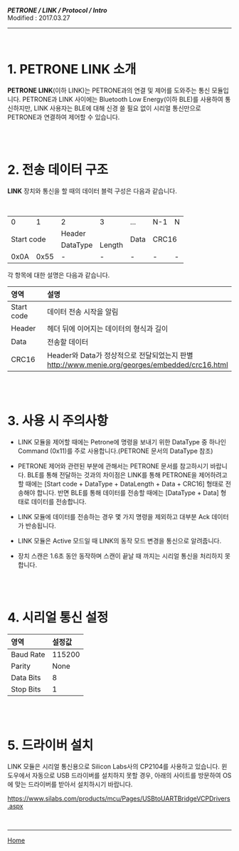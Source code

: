 ***PETRONE / LINK / Protocol / Intro***<br>
Modified : 2017.03.27

---

<br>

# 1. PETRONE LINK 소개

**PETRONE LINK**(이하 LINK)는 PETRONE과의 연결 및 제어를 도와주는 통신 모듈입니다. PETRONE과 LINK 사이에는 Bluetooth Low Energy(이하 BLE)를 사용하여 통신하지만, LINK 사용자는 BLE에 대해 신경 쓸 필요 없이 시리얼 통신만으로 PETRONE과 연결하여 제어할 수 있습니다.


<br>
<br>


# 2. 전송 데이터 구조

**LINK** 장치와 통신을 할 때의 데이터 블럭 구성은 다음과 같습니다.

<table>
    <tr>
        <td>0</td>
        <td>1</td>
        <td>2</td>
        <td>3</td>
        <td>...</td>
        <td>N-1</td>
        <td>N</td>
    </tr>
    <tr>
        <td rowspan="2" colspan="2">Start code</td>
        <td colspan="2">Header</td>
        <td rowspan="2">Data</td>
        <td rowspan="2" colspan="2">CRC16</td>
    </tr>
    <tr>
        <td>DataType</td>
        <td>Length</td>
    </tr>
    <tr>
        <td>0x0A</td>
        <td>0x55</td>
        <td>-</td>
        <td>-</td>
        <td>-</td>
        <td>-</td>
        <td>-</td>
    </tr>
</table>

각 항목에 대한 설명은 다음과 같습니다.


|영역        | 설명                                                                                                |
|:-----------|:----------------------------------------------------------------------------------------------------|
| Start code | 데이터 전송 시작을 알림                                                                             |
| Header     | 헤더 뒤에 이어지는 데이터의 형식과 길이                                                             |
| Data       | 전송할 데이터                                                                                       |
| CRC16      | Header와 Data가 정상적으로 전달되었는지 판별<br>http://www.menie.org/georges/embedded/crc16.html    |


<br>
<br>


# 3. 사용 시 주의사항

- LINK 모듈을 제어할 때에는 Petrone에 명령을 보내기 위한 DataType 중 하나인 Command (0x11)를 주로 사용합니다.(PETRONE 문서의 DataType 참조)

- PETRONE 제어와 관련된 부분에 관해서는 PETRONE 문서를 참고하시기 바랍니다. BLE를 통해 전달하는 것과의 차이점은 LINK를 통해 PETRONE을 제어하려고 할 때에는 [Start code + DataType + DataLength + Data + CRC16] 형태로 전송해야 합니다. 반면 BLE를 통해 데이터를 전송할 때에는 [DataType + Data] 형태로 데이터를 전송합니다.

- LINK 모듈에 데이터를 전송하는 경우 몇 가지 명령을 제외하고 대부분 Ack 데이터가 반송됩니다.

- LINK 모듈은 Active 모드일 때 LINK의 동작 모드 변경을 통신으로 알려줍니다.

- 장치 스캔은 1.6초 동안 동작하며 스캔이 끝날 때 까지는 시리얼 통신을 처리하지 못합니다.


<br>
<br>


# 4. 시리얼 통신 설정


|영역        | 설정값    |
|:-----------|:----------|
| Baud Rate  | 115200    |
| Parity     | None      |
| Data Bits  | 8         |
| Stop Bits  | 1         |


<br>
<br>


# 5. 드라이버 설치

LINK 모듈은 시리얼 통신용으로 Silicon Labs사의 CP2104를 사용하고 있습니다. 윈도우에서 자동으로 USB 드라이버를 설치하지 못할 경우, 아래의 사이트를 방문하여 OS에 맞는 드라이버를 받아서 설치하시기 바랍니다.

https://www.silabs.com/products/mcu/Pages/USBtoUARTBridgeVCPDrivers.aspx

<br>

---
[Home](../../../README.md)
